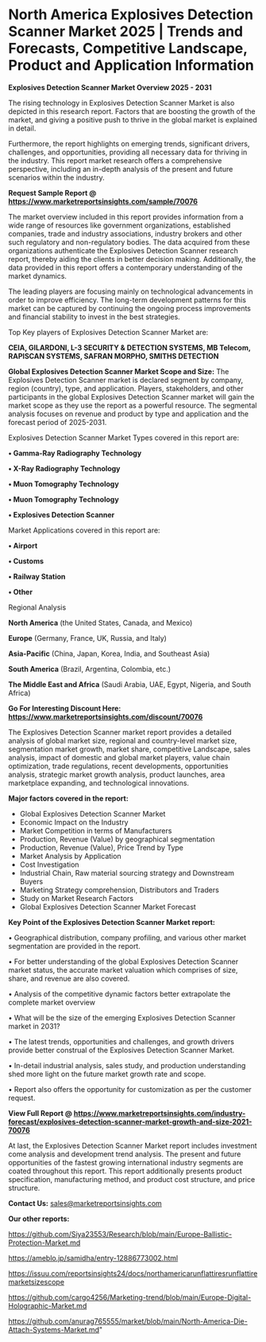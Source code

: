  # North America Explosives Detection Scanner Market 2025 | Trends and Forecasts, Competitive Landscape, Product and Application Information

<Strong> Explosives Detection Scanner Market Overview 2025 - 2031</strong>

The rising technology in Explosives Detection Scanner Market is also depicted in this research report. Factors that are boosting the growth of the market, and giving a positive push to thrive in the global market is explained in detail.

Furthermore, the report highlights on emerging trends, significant drivers, challenges, and opportunities, providing all necessary data for thriving in the industry. This report market research offers a comprehensive perspective, including an in-depth analysis of the present and future scenarios within the industry.

<strong>Request Sample Report @ <a href=https://www.marketreportsinsights.com/sample/70076>https://www.marketreportsinsights.com/sample/70076</a></strong>

The market overview included in this report provides information from a wide range of resources like government organizations, established companies, trade and industry associations, industry brokers and other such regulatory and non-regulatory bodies. The data acquired from these organizations authenticate the Explosives Detection Scanner research report, thereby aiding the clients in better decision making. Additionally, the data provided in this report offers a contemporary understanding of the market dynamics.

The leading players are focusing mainly on technological advancements in order to improve efficiency. The long-term development patterns for this market can be captured by continuing the ongoing process improvements and financial stability to invest in the best strategies.

Top Key players of Explosives Detection Scanner Market are:

<strong>CEIA, GILARDONI, L-3 SECURITY & DETECTION SYSTEMS, MB Telecom, RAPISCAN SYSTEMS, SAFRAN MORPHO, SMITHS DETECTION</strong>

<strong><b>Global Explosives Detection Scanner Market Scope and Size:</b></strong>
The Explosives Detection Scanner market is declared segment by company, region (country), type, and application. Players, stakeholders, and other participants in the global Explosives Detection Scanner market will gain the market scope as they use the report as a powerful resource. The segmental analysis focuses on revenue and product by type and application and the forecast period of 2025-2031.

Explosives Detection Scanner Market Types covered in this report are:

<strong>• Gamma-Ray Radiography Technology

• X-Ray Radiography Technology

• Muon Tomography Technology

• Muon Tomography Technology

• Explosives Detection Scanner</strong>

Market Applications covered in this report are:

<strong>• Airport

• Customs

• Railway Station

• Other</strong> 

Regional Analysis

<strong>North America</strong> (the United States, Canada, and Mexico)

<strong>Europe</strong> (Germany, France, UK, Russia, and Italy)

<strong>Asia-Pacific</strong> (China, Japan, Korea, India, and Southeast Asia)

<strong>South America</strong> (Brazil, Argentina, Colombia, etc.)

<strong>The Middle East and Africa</strong> (Saudi Arabia, UAE, Egypt, Nigeria, and South Africa)

<strong>Go For Interesting Discount Here: <a href=https://www.marketreportsinsights.com/discount/70076>https://www.marketreportsinsights.com/discount/70076</a></strong>

The Explosives Detection Scanner market report provides a detailed analysis of global market size, regional and country-level market size, segmentation market growth, market share, competitive Landscape, sales analysis, impact of domestic and global market players, value chain optimization, trade regulations, recent developments, opportunities analysis, strategic market growth analysis, product launches, area marketplace expanding, and technological innovations.

<strong><b>Major factors covered in the report:</b></strong>
<ul>
  <li>Global Explosives Detection Scanner Market </li>
  <li>Economic Impact on the Industry</li>
  <li>Market Competition in terms of Manufacturers</li>
  <li>Production, Revenue (Value) by geographical segmentation</li>
  <li>Production, Revenue (Value), Price Trend by Type</li>
  <li>Market Analysis by Application</li>
  <li>Cost Investigation</li>
  <li>Industrial Chain, Raw material sourcing strategy and Downstream Buyers</li>
  <li>Marketing Strategy comprehension, Distributors and Traders</li>
  <li>Study on Market Research Factors</li>
  <li>Global Explosives Detection Scanner Market Forecast</li>
</ul>

<strong><b>Key Point of the Explosives Detection Scanner Market report:</b></strong>

• Geographical distribution, company profiling, and various other market segmentation are provided in the report.

• For better understanding of the global Explosives Detection Scanner market status, the accurate market valuation which comprises of size, share, and revenue are also covered.

• Analysis of the competitive dynamic factors better extrapolate the complete market overview

• What will be the size of the emerging Explosives Detection Scanner market in 2031?

• The latest trends, opportunities and challenges, and growth drivers provide better construal of the Explosives Detection Scanner Market.

• In-detail industrial analysis, sales study, and production understanding shed more light on the future market growth rate and scope.

• Report also offers the opportunity for customization as per the customer request.

<strong><b>View Full Report @ <a href=https://www.marketreportsinsights.com/industry-forecast/explosives-detection-scanner-market-growth-and-size-2021-70076>https://www.marketreportsinsights.com/industry-forecast/explosives-detection-scanner-market-growth-and-size-2021-70076</a></b></strong>


At last, the Explosives Detection Scanner Market report includes investment come analysis and development trend analysis. The present and future opportunities of the fastest growing international industry segments are coated throughout this report. This report additionally presents product specification, manufacturing method, and product cost structure, and price structure.

<strong>Contact Us:</strong>
sales@marketreportsinsights.com

<strong>Our other reports:</strong>

<a href=https://github.com/Siya23553/Research/blob/main/Europe-Ballistic-Protection-Market.md>https://github.com/Siya23553/Research/blob/main/Europe-Ballistic-Protection-Market.md</a>

<a href=https://ameblo.jp/samidha/entry-12886773002.html>https://ameblo.jp/samidha/entry-12886773002.html</a>

<a href=https://issuu.com/reportsinsights24/docs/northamericarunflattiresrunflattiremarketsizescope>https://issuu.com/reportsinsights24/docs/northamericarunflattiresrunflattiremarketsizescope</a>

<a href=https://github.com/cargo4256/Marketing-trend/blob/main/Europe-Digital-Holographic-Market.md>https://github.com/cargo4256/Marketing-trend/blob/main/Europe-Digital-Holographic-Market.md</a>

<a href=https://github.com/anurag765555/market/blob/main/North-America-Die-Attach-Systems-Market.md>https://github.com/anurag765555/market/blob/main/North-America-Die-Attach-Systems-Market.md</a>"
